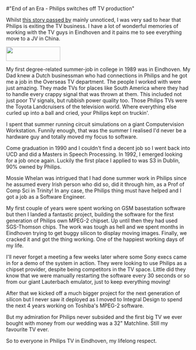 #"End of an Era - Philips switches off TV production"

Whilst <a href="http://www.rnw.nl/english/article/philips-switches-tv-production">this story passed by</a> mainly unnoticed, I was very sad to hear that Philips is exiting the TV business. I have a lot of wonderful memories of working with the TV guys in Eindhoven and it pains me to see everything move to a JV in China.

<a href="http://www.philips.com/"><img class="size-full wp-image-681 aligncenter" title="mainlogo_full_gb_en" src="https://s3-eu-west-1.amazonaws.com/conoroneill.net/wp-content/uploads/2012/04/mainlogo_full_gb_en.gif" alt="" width="148" height="39" /></a>

My first degree-related summer-job in college in 1989 was in Eindhoven. My Dad knew a Dutch businessman who had connections in Philips and he got me a job in the Overseas TV department. The people I worked with were just amazing. They made TVs for places like South America where they had to handle every crappy signal that was thrown at them. This included not just poor TV signals, but rubbish power quality too. Those Philips TVs were the Toyota Landcruisers of the television world. Where everything else curled up into a ball and cried, your Philips kept on truckin'.

I spent that summer running circuit simulations on a giant Computervision Workstation. Funnily enough, that was the summer I realised I'd never be a hardware guy and totally moved my focus to software.

Come graduation in 1990 and I couldn't find a decent job so I went back into UCD and did a Masters in Speech Processing. In 1992, I emerged looking for a job once again. Luckily the first place I applied to was S3 in Dublin, 90% owned by Philips.

Mossie Whelan was intrigued that I had done summer work in Philips since he assumed every Irish person who did so, did it through him, as a Prof of Comp Sci in Trinity! In any case, the Philips thing must have helped and I got a job as a Software Engineer.

My first couple of years were spent working on GSM basestation software but then I landed a fantastic project, building the software for the first generation of Philips own MPEG-2 chipset. Up until then they had used SGS-Thomson chips. The work was tough as hell and we spent months in Eindhoven trying to get buggy silicon to display moving images. Finally, we cracked it and got the thing working. One of the happiest working days of my life.

I'll never forget a meeting a few weeks later where some Sony execs came in for a demo of the system in action. They were looking to use Philips as a chipset provider, despite being competitors in the TV space. Little did they know that we were manually restarting the software every 30 seconds or so from our giant Lauterbach emulator, just to keep everything moving!

After that we kicked off a much bigger project for the next generation of silicon but I never saw it deployed as I moved to Integral Design to spend the next 4 years working on Toshiba's MPEG-2 software.

But my admiration for Philips never subsided and the first big TV we ever bought with money from our wedding was a 32" Matchline. Still my favourite TV ever.

So to everyone in Philips TV in Eindhoven, my lifelong respect.

&nbsp;
